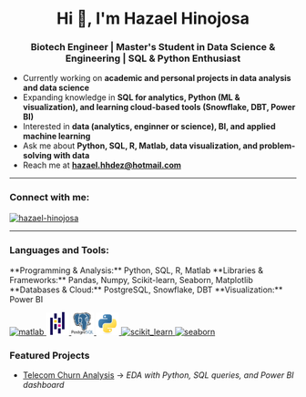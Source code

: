 <h1 align="center">Hi 👋, I'm Hazael Hinojosa</h1>
<h3 align="center">Biotech Engineer | Master's Student in Data Science & Engineering | SQL & Python Enthusiast</h3>

- Currently working on **academic and personal projects in data analysis and data science**  
- Expanding knowledge in **SQL for analytics, Python (ML & visualization), and learning cloud-based tools (Snowflake, DBT, Power BI)**  
- Interested in **data (analytics, enginner or science), BI, and applied machine learning**  
- Ask me about **Python, SQL, R, Matlab, data visualization, and problem-solving with data**  
- Reach me at **hazael.hhdez@hotmail.com**

---

<h3 align="left"> Connect with me:</h3>
<p align="left">
<a href="https://www.linkedin.com/in/hazael-hinojosa/" target="blank">
  <img align="center" src="https://raw.githubusercontent.com/rahuldkjain/github-profile-readme-generator/master/src/images/icons/Social/linked-in-alt.svg" alt="hazael-hinojosa" height="30" width="40" />
</a>
</p>

---

<h3 align="left">Languages and Tools:</h3>
**Programming & Analysis:** Python, SQL, R, Matlab  
**Libraries & Frameworks:** Pandas, Numpy, Scikit-learn, Seaborn, Matplotlib  
**Databases & Cloud:** PostgreSQL, Snowflake, DBT  
**Visualization:** Power BI  
<p align="left"> <a href="https://www.mathworks.com/" target="_blank" rel="noreferrer"> <img src="https://upload.wikimedia.org/wikipedia/commons/2/21/Matlab_Logo.png" alt="matlab" width="40" height="40"/> </a> <a href="https://pandas.pydata.org/" target="_blank" rel="noreferrer"> <img src="https://raw.githubusercontent.com/devicons/devicon/2ae2a900d2f041da66e950e4d48052658d850630/icons/pandas/pandas-original.svg" alt="pandas" width="40" height="40"/> </a> <a href="https://www.postgresql.org" target="_blank" rel="noreferrer"> <img src="https://raw.githubusercontent.com/devicons/devicon/master/icons/postgresql/postgresql-original-wordmark.svg" alt="postgresql" width="40" height="40"/> </a> <a href="https://www.python.org" target="_blank" rel="noreferrer"> <img src="https://raw.githubusercontent.com/devicons/devicon/master/icons/python/python-original.svg" alt="python" width="40" height="40"/> </a> <a href="https://scikit-learn.org/" target="_blank" rel="noreferrer"> <img src="https://upload.wikimedia.org/wikipedia/commons/0/05/Scikit_learn_logo_small.svg" alt="scikit_learn" width="40" height="40"/> </a> <a href="https://seaborn.pydata.org/" target="_blank" rel="noreferrer"> <img src="https://seaborn.pydata.org/_images/logo-mark-lightbg.svg" alt="seaborn" width="40" height="40"/> </a> </p>


<h3> Featured Projects</h3>

- [Telecom Churn Analysis](https://github.com/Hazael2611/Python-sql-Bi) → *EDA with Python, SQL queries, and Power BI dashboard*  


